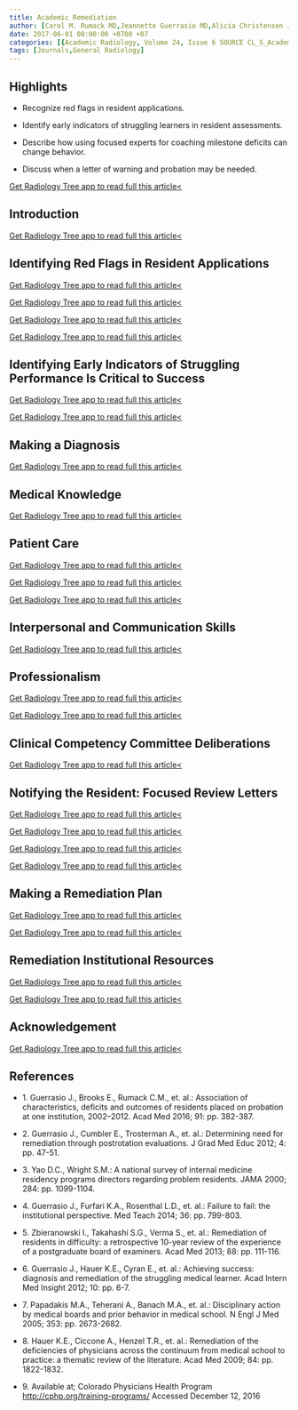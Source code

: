 ```yaml
---
title: Academic Remediation
author: [Carol M. Rumack MD,Jeannette Guerrasio MD,Alicia Christensen JD MS,Eva M. Aagaard MD]
date: 2017-06-01 00:00:00 +0700 +07
categories: [{Academic Radiology, Volume 24, Issue 6 SOURCE CL_S_AcademicRadiologyVolume24Issue6 1}]
tags: [Journals,General Radiology]
---
```

## Highlights

- Recognize red flags in resident applications.

- Identify early indicators of struggling learners in resident assessments.

- Describe how using focused experts for coaching milestone deficits can change behavior.

- Discuss when a letter of warning and probation may be needed.


[Get Radiology Tree app to read full this article<](https://clinicalpub.com/app)

## Introduction

[Get Radiology Tree app to read full this article<](https://clinicalpub.com/app)

## Identifying Red Flags in Resident Applications

[Get Radiology Tree app to read full this article<](https://clinicalpub.com/app)

[Get Radiology Tree app to read full this article<](https://clinicalpub.com/app)

[Get Radiology Tree app to read full this article<](https://clinicalpub.com/app)

[Get Radiology Tree app to read full this article<](https://clinicalpub.com/app)

## Identifying Early Indicators of Struggling Performance Is Critical to Success

[Get Radiology Tree app to read full this article<](https://clinicalpub.com/app)

[Get Radiology Tree app to read full this article<](https://clinicalpub.com/app)

## Making a Diagnosis

[Get Radiology Tree app to read full this article<](https://clinicalpub.com/app)

## Medical Knowledge

[Get Radiology Tree app to read full this article<](https://clinicalpub.com/app)

## Patient Care

[Get Radiology Tree app to read full this article<](https://clinicalpub.com/app)

[Get Radiology Tree app to read full this article<](https://clinicalpub.com/app)

[Get Radiology Tree app to read full this article<](https://clinicalpub.com/app)

## Interpersonal and Communication Skills

[Get Radiology Tree app to read full this article<](https://clinicalpub.com/app)

## Professionalism

[Get Radiology Tree app to read full this article<](https://clinicalpub.com/app)

[Get Radiology Tree app to read full this article<](https://clinicalpub.com/app)

## Clinical Competency Committee Deliberations

[Get Radiology Tree app to read full this article<](https://clinicalpub.com/app)

## Notifying the Resident: Focused Review Letters

[Get Radiology Tree app to read full this article<](https://clinicalpub.com/app)

[Get Radiology Tree app to read full this article<](https://clinicalpub.com/app)

[Get Radiology Tree app to read full this article<](https://clinicalpub.com/app)

[Get Radiology Tree app to read full this article<](https://clinicalpub.com/app)

## Making a Remediation Plan

[Get Radiology Tree app to read full this article<](https://clinicalpub.com/app)

[Get Radiology Tree app to read full this article<](https://clinicalpub.com/app)

## Remediation Institutional Resources

[Get Radiology Tree app to read full this article<](https://clinicalpub.com/app)

[Get Radiology Tree app to read full this article<](https://clinicalpub.com/app)

## Acknowledgement

[Get Radiology Tree app to read full this article<](https://clinicalpub.com/app)

## References

- 1\. Guerrasio J., Brooks E., Rumack C.M., et. al.: Association of characteristics, deficits and outcomes of residents placed on probation at one institution, 2002–2012. Acad Med 2016; 91: pp. 382-387.


- 2\. Guerrasio J., Cumbler E., Trosterman A., et. al.: Determining need for remediation through postrotation evaluations. J Grad Med Educ 2012; 4: pp. 47-51.


- 3\. Yao D.C., Wright S.M.: A national survey of internal medicine residency programs directors regarding problem residents. JAMA 2000; 284: pp. 1099-1104.


- 4\. Guerrasio J., Furfari K.A., Rosenthal L.D., et. al.: Failure to fail: the institutional perspective. Med Teach 2014; 36: pp. 799-803.


- 5\. Zbieranowski I., Takahashi S.G., Verma S., et. al.: Remediation of residents in difficulty: a retrospective 10-year review of the experience of a postgraduate board of examiners. Acad Med 2013; 88: pp. 111-116.


- 6\. Guerrasio J., Hauer K.E., Cyran E., et. al.: Achieving success: diagnosis and remediation of the struggling medical learner. Acad Intern Med Insight 2012; 10: pp. 6-7.


- 7\. Papadakis M.A., Teherani A., Banach M.A., et. al.: Disciplinary action by medical boards and prior behavior in medical school. N Engl J Med 2005; 353: pp. 2673-2682.


- 8\. Hauer K.E., Ciccone A., Henzel T.R., et. al.: Remediation of the deficiencies of physicians across the continuum from medical school to practice: a thematic review of the literature. Acad Med 2009; 84: pp. 1822-1832.


- 9\.  Available at; Colorado Physicians Health Program http://cphp.org/training-programs/ Accessed December 12, 2016